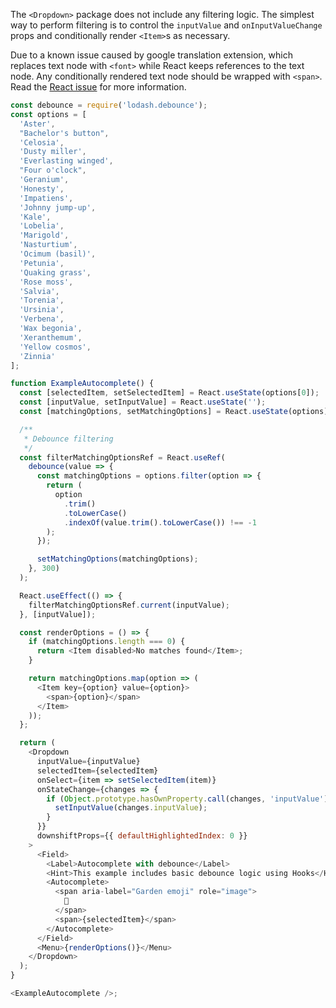 The `<Dropdown>` package does not include any filtering logic. The simplest way to
perform filtering is to control the `inputValue` and `onInputValueChange` props and
conditionally render `<Item>`s as necessary.

Due to a known issue caused by google translation extension, which replaces text node
with `<font>` while React keeps references to the text node.
Any conditionally rendered text node should be wrapped with `<span>`.
Read the [React issue](https://github.com/facebook/react/issues/11538#issuecomment-390386520)
for more information.

```js
const debounce = require('lodash.debounce');
const options = [
  'Aster',
  "Bachelor's button",
  'Celosia',
  'Dusty miller',
  'Everlasting winged',
  "Four o'clock",
  'Geranium',
  'Honesty',
  'Impatiens',
  'Johnny jump-up',
  'Kale',
  'Lobelia',
  'Marigold',
  'Nasturtium',
  'Ocimum (basil)',
  'Petunia',
  'Quaking grass',
  'Rose moss',
  'Salvia',
  'Torenia',
  'Ursinia',
  'Verbena',
  'Wax begonia',
  'Xeranthemum',
  'Yellow cosmos',
  'Zinnia'
];

function ExampleAutocomplete() {
  const [selectedItem, setSelectedItem] = React.useState(options[0]);
  const [inputValue, setInputValue] = React.useState('');
  const [matchingOptions, setMatchingOptions] = React.useState(options);

  /**
   * Debounce filtering
   */
  const filterMatchingOptionsRef = React.useRef(
    debounce(value => {
      const matchingOptions = options.filter(option => {
        return (
          option
            .trim()
            .toLowerCase()
            .indexOf(value.trim().toLowerCase()) !== -1
        );
      });

      setMatchingOptions(matchingOptions);
    }, 300)
  );

  React.useEffect(() => {
    filterMatchingOptionsRef.current(inputValue);
  }, [inputValue]);

  const renderOptions = () => {
    if (matchingOptions.length === 0) {
      return <Item disabled>No matches found</Item>;
    }

    return matchingOptions.map(option => (
      <Item key={option} value={option}>
        <span>{option}</span>
      </Item>
    ));
  };

  return (
    <Dropdown
      inputValue={inputValue}
      selectedItem={selectedItem}
      onSelect={item => setSelectedItem(item)}
      onStateChange={changes => {
        if (Object.prototype.hasOwnProperty.call(changes, 'inputValue')) {
          setInputValue(changes.inputValue);
        }
      }}
      downshiftProps={{ defaultHighlightedIndex: 0 }}
    >
      <Field>
        <Label>Autocomplete with debounce</Label>
        <Hint>This example includes basic debounce logic using Hooks</Hint>
        <Autocomplete>
          <span aria-label="Garden emoji" role="image">
            🌱
          </span>
          <span>{selectedItem}</span>
        </Autocomplete>
      </Field>
      <Menu>{renderOptions()}</Menu>
    </Dropdown>
  );
}

<ExampleAutocomplete />;
```
